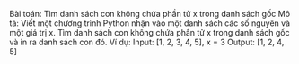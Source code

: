 Bài toán: Tìm danh sách con không chứa phần tử x trong danh sách gốc
Mô tả: Viết một chương trình Python nhận vào một danh sách các số nguyên và một giá trị x. Tìm danh sách con không chứa phần tử x trong danh sách gốc và in ra danh sách con đó.
Ví dụ:
Input: [1, 2, 3, 4, 5], x = 3
Output: [1, 2, 4, 5]